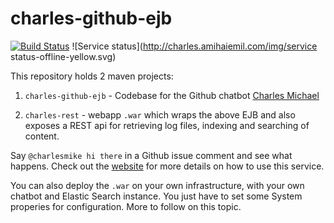 # charles-github-ejb
[![Build Status](https://travis-ci.org/amihaiemil/charles-github-ejb.svg?branch=master)](https://travis-ci.org/amihaiemil/charles-github-ejb)
![Service status](http://charles.amihaiemil.com/img/service status-offline-yellow.svg)

This repository holds 2 maven projects:

1) ``charles-github-ejb`` - Codebase for the Github chatbot [Charles Michael](https://www.github.com/charlesmike)

2) ``charles-rest`` - webapp ``.war`` which wraps the above EJB and also exposes a REST api for retrieving log files, indexing and searching of content.

Say ``@charlesmike hi there`` in a Github issue comment and see what happens. 
Check out the [website](http://charles.amihaiemil.com) for more details on how to use this service.

You can also deploy the ``.war`` on your own infrastructure, with your own chatbot and Elastic Search instance. You just have to set some System properies 
for configuration. More to follow on this topic.
